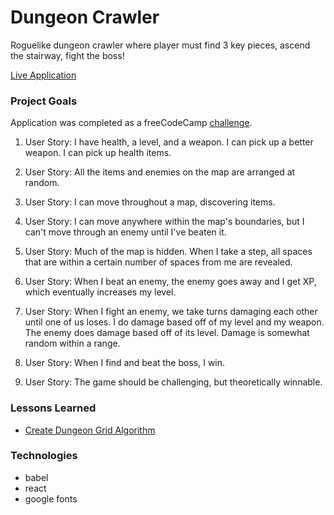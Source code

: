 # Dungeon Crawler

Roguelike dungeon crawler where player must find 3 key pieces, ascend the stairway, fight the boss!

[Live Application](https://dungeon-crawler-dlzl.surge.sh)

### Project Goals

Application was completed as a freeCodeCamp [challenge](https://www.freecodecamp.org/challenges/build-a-roguelike-dungeon-crawler-game).

1. User Story: I have health, a level, and a weapon. I can pick up a better weapon. I can pick up health items.

2. User Story: All the items and enemies on the map are arranged at random.

3. User Story: I can move throughout a map, discovering items.

4. User Story: I can move anywhere within the map's boundaries, but I can't move through an enemy until I've beaten it.

5. User Story: Much of the map is hidden. When I take a step, all spaces that are within a certain number of spaces from me are revealed.

6. User Story: When I beat an enemy, the enemy goes away and I get XP, which eventually increases my level.

7. User Story: When I fight an enemy, we take turns damaging each other until one of us loses. I do damage based off of my level and my weapon. The enemy does damage based off of its level. Damage is somewhat random within a range.

8. User Story: When I find and beat the boss, I win.

9. User Story: The game should be challenging, but theoretically winnable.

### Lessons Learned

* [Create Dungeon Grid Algorithm](https://medium.com/@victorcatalintorac/dungeon-with-rooms-algorithm-for-javascript-ultimate-begginer-guide-ec1489e90314rch)

### Technologies

* babel
* react
* google fonts
